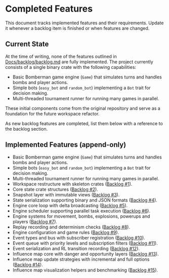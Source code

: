 # Completed Features

This document tracks implemented features and their requirements. Update it whenever a backlog item is finished or when features are changed.

## Current State

At the time of writing, none of the features outlined in [Docs/backlog/backlog.md](../backlog/backlog.md) are fully implemented. The project currently consists of a single binary crate with the following capabilities:

- Basic Bomberman game engine (`Game`) that simulates turns and handles bombs and player actions.
- Simple bots (`easy_bot` and `random_bot`) implementing a `Bot` trait for decision making.
- Multi-threaded tournament runner for running many games in parallel.

These initial components come from the original repository and serve as a foundation for the future workspace refactor.

As new backlog features are completed, list them below with a reference to the backlog section.


## Implemented Features (append-only)

- Basic Bomberman game engine (`Game`) that simulates turns and handles bombs and player actions.
- Simple bots (`easy_bot` and `random_bot`) implementing a `Bot` trait for decision making.
- Multi-threaded tournament runner for running many games in parallel.
- Workspace restructure with skeleton crates ([Backlog #1](../backlog/backlog.md#1-restructure-into-workspace)).
- Core state crate structures ([Backlog #2](../backlog/backlog.md#2-state-crate-%E2%80%93-core-structures)).
- Snapshot layer with immutable views ([Backlog #3](../backlog/backlog.md#3-state-crate-%E2%80%93-snapshot-layer)).
- State serialization supporting binary and JSON formats ([Backlog #4](../backlog/backlog.md#4-state-crate-%E2%80%93-serialization)).
- Engine core loop with delta broadcasting ([Backlog #5](../backlog/backlog.md#5-engine-crate-%E2%80%93-core-loop)).
- Engine scheduler supporting parallel task execution ([Backlog #6](../backlog/backlog.md#6-engine-crate-%E2%80%93-scheduler)).
- Engine systems for movement, bombs, explosions, powerups and players ([Backlog #7](../backlog/backlog.md#7-engine-crate-%E2%80%93-system-modules)).
- Replay recording and determinism checks ([Backlog #8](../backlog/backlog.md#8-engine-crate-%E2%80%93-replay-and-determinism)).
- Engine configuration and game rules ([Backlog #9](../backlog/backlog.md#9-engine-crate-%E2%80%93-configuration)).
- Event types and bus with subscriber registration ([Backlog #10](../backlog/backlog.md#10-events-crate-%E2%80%93-event-types-and-bus)).
- Event queue with priority levels and subscription filters ([Backlog #11](../backlog/backlog.md#11-events-crate-%E2%80%93-queue-and-filtering)).
- Event serialization and RL transition recording ([Backlog #12](../backlog/backlog.md#12-events-crate-%E2%80%93-serialization-and-recording)).
- Influence map core with danger and opportunity layers ([Backlog #13](../backlog/backlog.md#13-influence-map-crate-%E2%80%93-core-map)).
- Influence map update strategies with incremental and full options ([Backlog #14](../backlog/backlog.md#14-influence-map-crate-%E2%80%93-update-strategies)).
- Influence map visualization helpers and benchmarking ([Backlog #15](../backlog/backlog.md#15-influence-map-crate-%E2%80%93-visualization-and-benchmarking)).
